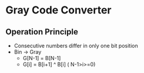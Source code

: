 # Gray Code Converter
## Operation Principle
- Consecutive numbers differ in only one bit position
- Bin -> Gray
	- G[N-1] 	= B[N-1]
	- G[i]		= B[i+1] ^ B[i] ( N-1>i>=0)
